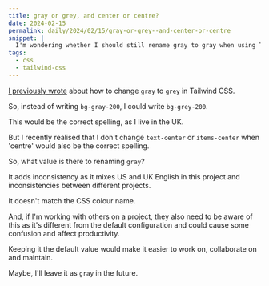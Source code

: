 ```yaml
---
title: gray or grey, and center or centre?
date: 2024-02-15
permalink: daily/2024/02/15/gray-or-grey--and-center-or-centre
snippet: |
  I'm wondering whether I should still rename gray to gray when using Tailwind CSS...
tags:
  - css
  - tailwind-css
---
```


[I previously wrote][0] about how to change `gray` to `grey` in Tailwind CSS.

So, instead of writing `bg-gray-200`, I could write `bg-grey-200`.

This would be the correct spelling, as I live in the UK.

But I recently realised that I don't change `text-center` or `items-center` when 'centre' would also be the correct spelling.

So, what value is there to renaming `gray`?

It adds inconsistency as it mixes US and UK English in this project and inconsistencies between different projects.

It doesn't match the CSS colour name.

And, if I'm working with others on a project, they also need to be aware of this as it's different from the default configuration and could cause some confusion and affect productivity.

Keeping it the default value would make it easier to work on, collaborate on and maintain.

Maybe, I'll leave it as `gray` in the future.

[0]: {{site.url}}/blog/renaming-gray-grey-tailwind-css

